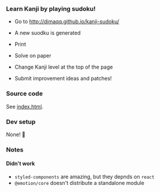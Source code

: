 ### Learn Kanji by playing sudoku!

* Go to http://dimaqq.github.io/kanji-sudoku/
* A new suodku is generated
* Print
* Solve on paper

* Change Kanji level at the top of the page
* Submit improvement ideas and patches!

### Source code

See [index.html](index.html).

### Dev setup

None! 🎉

### Notes

#### Didn't work
* `styled-components` are amazing, but they depnds on `react`
* `@emotion/core` doesn't distribute a standalone module
